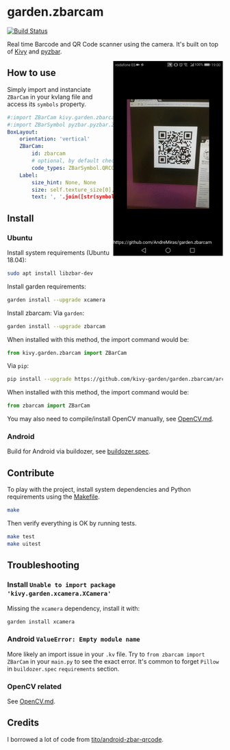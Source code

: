 # garden.zbarcam

[![Build Status](https://secure.travis-ci.org/kivy-garden/garden.zbarcam.png?branch=develop)](http://travis-ci.org/kivy-garden/garden.zbarcam)

Real time Barcode and QR Code scanner using the camera.
It's built on top of [Kivy](https://github.com/kivy/kivy) and [pyzbar](https://github.com/NaturalHistoryMuseum/pyzbar).

<img src="https://raw.githubusercontent.com/AndreMiras/garden.zbarcam/develop/screenshot.gif" align="right" width="256" alt="screenshot" />

## How to use
Simply import and instanciate `ZBarCam` in your kvlang file and access its `symbols` property.
```yaml
#:import ZBarCam kivy.garden.zbarcam.ZBarCam
#:import ZBarSymbol pyzbar.pyzbar.ZBarSymbol
BoxLayout:
    orientation: 'vertical'
    ZBarCam:
        id: zbarcam
        # optional, by default checks all types
        code_types: ZBarSymbol.QRCODE, ZBarSymbol.EAN13
    Label:
        size_hint: None, None
        size: self.texture_size[0], 50
        text: ', '.join([str(symbol.data) for symbol in zbarcam.symbols])
```

## Install

### Ubuntu
Install system requirements (Ubuntu 18.04):
```sh
sudo apt install libzbar-dev
```

Install garden requirements:
```sh
garden install --upgrade xcamera
```

Install zbarcam:
Via `garden`:
```sh
garden install --upgrade zbarcam
```
When installed with this method, the import command would be:
```python
from kivy.garden.zbarcam import ZBarCam
```

Via `pip`:
```sh
pip install --upgrade https://github.com/kivy-garden/garden.zbarcam/archive/develop.zip
```
When installed with this method, the import command would be:
```python
from zbarcam import ZBarCam
```


You may also need to compile/install OpenCV manually, see [OpenCV.md](OpenCV.md).

### Android
Build for Android via buildozer, see [buildozer.spec](buildozer.spec).

## Contribute
To play with the project, install system dependencies and Python requirements using the [Makefile](Makefile).
```sh
make
```
Then verify everything is OK by running tests.
```sh
make test
make uitest
```

## Troubleshooting

### Install `Unable to import package 'kivy.garden.xcamera.XCamera'`
Missing the `xcamera` dependency, install it with:
```sh
garden install xcamera
```

### Android `ValueError: Empty module name`
More likely an import issue in your `.kv` file.
Try to `from zbarcam import ZBarCam` in your `main.py` to see the exact error.
It's common to forget `Pillow` in `buildozer.spec` `requirements` section.

### OpenCV related
See [OpenCV.md](OpenCV.md).

## Credits
I borrowed a lot of code from [tito/android-zbar-qrcode](https://github.com/tito/android-zbar-qrcode).
